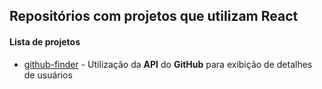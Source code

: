 ## Repositórios com projetos que utilizam React

#### Lista de projetos

- [github-finder](https://github.com/m3m0o/react-projects/tree/main/github-finder) - Utilização da **API** do **GitHub** para exibição de detalhes de usuários